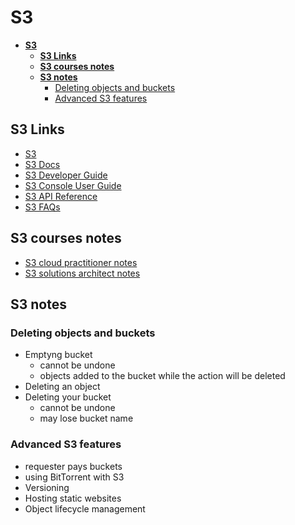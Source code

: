 # **S3**

- [**S3**](#s3)
  - [**S3 Links**](#s3-links)
  - [**S3 courses notes**](#s3-courses-notes)
  - [**S3 notes**](#s3-notes)
    - [Deleting objects and buckets](#deleting-objects-and-buckets)
    - [Advanced S3 features](#advanced-s3-features)

## **S3 Links**

- [S3](https://aws.amazon.com/s3/)
- [S3 Docs](https://docs.aws.amazon.com/s3/)
- [S3 Developer Guide](https://docs.aws.amazon.com/AmazonS3/latest/dev/Welcome.html)
- [S3 Console User Guide](https://docs.aws.amazon.com/AmazonS3/latest/user-guide/what-is-s3.html)
- [S3 API Reference](https://docs.aws.amazon.com/AmazonS3/latest/API/Welcome.html)
- [S3 FAQs](https://aws.amazon.com/s3/faqs/)

## **S3 courses notes**

- [S3 cloud practitioner notes](/aws/foundational-level/cloud-practitioner/notes/cloud-concepts-and-technology.md#s3)
- [S3 solutions architect notes](/aws/associate-level/solutions-architect/notes/identity-access-management-s3.md#s3)


## **S3 notes**

### Deleting objects and buckets

- Emptyng bucket
  - cannot be undone
  - objects added to the bucket while the action will be deleted
- Deleting an object
- Deleting your bucket
  - cannot be undone
  - may lose bucket name

### Advanced S3 features

- requester pays buckets
- using BitTorrent with S3
- Versioning
- Hosting static websites
- Object lifecycle management